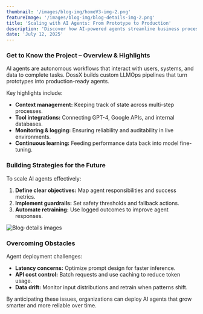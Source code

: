 ```yaml
---
thumbnail: '/images/blog-img/homeV3-img-2.png'
featureImage: '/images/blog-img/blog-details-img-2.png'
title: 'Scaling with AI Agents: From Prototype to Production'
description: 'Discover how AI-powered agents streamline business processes and deliver consistent results at scale.'
date: 'July 12, 2025'
---
```


### Get to Know the Project – Overview & Highlights

AI agents are autonomous workflows that interact with users, systems, and data to complete tasks. DossX builds custom LLMOps pipelines that turn prototypes into production-ready agents.

Key highlights include:

- **Context management:** Keeping track of state across multi-step processes.  
- **Tool integrations:** Connecting GPT-4, Google APIs, and internal databases.  
- **Monitoring & logging:** Ensuring reliability and auditability in live environments.  
- **Continuous learning:** Feeding performance data back into model fine-tuning.

### Building Strategies for the Future

To scale AI agents effectively:

1. **Define clear objectives:** Map agent responsibilities and success metrics.  
2. **Implement guardrails:** Set safety thresholds and fallback actions.  
3. **Automate retraining:** Use logged outcomes to improve agent responses.  

![Blog-details images](/images/services/services-details-img.png)

### Overcoming Obstacles

Agent deployment challenges:

- **Latency concerns:** Optimize prompt design for faster inference.  
- **API cost control:** Batch requests and use caching to reduce token usage.  
- **Data drift:** Monitor input distributions and retrain when patterns shift.  

By anticipating these issues, organizations can deploy AI agents that grow smarter and more reliable over time.
